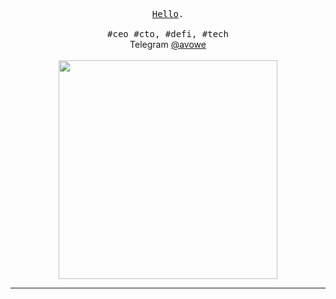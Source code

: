 <p align="center">
  <samp><a href="https://lampgram.com">Hello</a>.<br><br>#ceo #cto, #defi, #tech</samp>

  <br>
  Telegram <a href="https://t.me/avowe">@avowe</a>
  <br>
  <br>
  <img src="http://gifgifs.com/animations/jobs-people/royalty/King_Solomon.gif" width="350" />
</p>

------------
